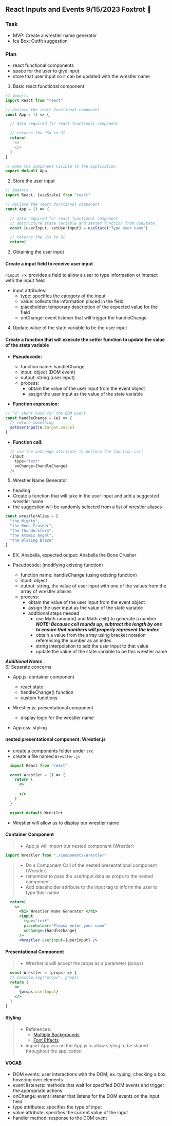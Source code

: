 ## React Inputs and Events 9/15/2023 Foxtrot 🦊

### Task
- MVP: Create a wrestler name generator
- Ice Box: Outfit suggestion

### Plan
- react functional components
- space for the user to give input
- store that user input so it can be updated with the wrestler name

1) Basic react functional component
```js
// imports
import React from "react"

// declare the react functional component
const App = () => {

  // data required for react functional component

  // returns the JSX to UI
  return(
    <>
    </>
  )
}

// make the component visible to the application
export default App
```

2) Store the user input
```js
// imports
import React, {useState} from "react"

// declare the react functional component
const App = () => {

  // data required for react functional component
  // destructure state variable and setter function from useState
  const [userInput, setUserInput] = useState("Type user name")

  // returns the JSX to UI
  return(

```

3) Obtaining the user input

#### Create a input field to receive user input
`<input />`: provides a field to allow a user to type information or interact with the input field
  - input attributes:
    - type: specifies the category of the input
    - value: collects the information placed in the field
    - placeholder: temporary description of the expected value for the field
    - onChange: event listener that will trigger the handleChange


4) Update value of the state variable to be the user input
#### Create a function that will execute the setter function to update the value of the state variable

- **Pseudocode:**
  - function name: handleChange
  - input: object (DOM event) 
  - output: string (user input)
  - process:
    - obtain the value of the user input from the event object
    - assign the user input as the value of the state variable

- **Function expression:**
```js
// "e" short hand for the DOM event
const handleChange = (e) => {
  // return something
  setUserInput(e.target.value)
}
```

- **Function call:**
```js
  // use the onChange attribute to perform the function call
  <input 
    type="text"
    onChange={handleChange}
  />
```
  
5) Wrestler Name Generator
- heading
- Create a function that will take in the user input and add a suggested wrestler name
-  the suggestion will be randomly selected from a list of wrestler aliases
```js
const wrestlerAlias = [
  "the Mighty",
  "the Bone Crusher",
  "the Thunderstorm",
  "the Atomic Angel",
  "the Blazing Blaze"
]
```
- EX. Anabella, expected output: Anabella the Bone Crusher

- Pseudocode: (modifying existing function)
  - function name: handleChange (using existing function)
  - input: object
  - output: string, the value of user input with one of the values from the array of wrestler aliases
  - process: 
    - obtain the value of the user input from the event object
    - assign the user input as the value of the state variable
    - additional steps needed
      - use Math.random() and Math.ceil() to generate a number ***NOTE: Because ceil rounds up, subtract the length by one to ensure that numbers will properly represent the index***
      - obtain a value from the array using bracket notation referencing the number as an index
      - string interpolation to add the user input to that value
      - update the value of the state variable to be this wrestler name

***Additional Notes***  
6) Separate concerns
  - App.js: container component
    - react state
    - handleChange() function
    - custom functions

  - Wrestler.js: presentational component
    - display logic for the wrestler name

  - App.css: styling

#### nested presentational component: Wrestler.js  
- create a components folder under `src`
- create a file named `Wrestler.js`
```jsx
  import React from "react"

  const Wrestler = () => {
    return (
      <>
      
      </>
    )
  }

  export default Wrestler
```
- Wrestler will allow us to display our wrestler name

#### Container Component
> - App.js will import our nested component (Wrestler)  
```js
import Wrestler from "./components/Wrestler"
```
> - Do a Component Call of the nested presentational component (Wrestler)
> - remember to pass the userInput data as props to the nested component
> - Add placeholder attribute to the input tag to inform the user to type their name
```jsx
  return(
    <>
      <h1> Wrestler Name Generator </h1>
      <input 
        type="text"
        placeholder="Please enter your name"
        onChange={handleChange}
      />
      <Wrestler userInput={userInput} />
```

#### Presentational Component
> - Wrestler.js will accept the props as a parameter (props)

```jsx
  const Wrestler = (props) => {
  // console.log("props", props)
  return (
    <>
      {props.userInput}
    </>
  )
}
```

#### Styling
> - References: 
>   - [Multiple Backgrounds](https://www.w3schools.com/css/css3_backgrounds.asp)
>   - [Font Effects](https://www.w3schools.com/css/css3_backgrounds.asp)
> - import App.css on the App.js to allow styling to be shared throughout the application


#### VOCAB
- DOM events: user interactions with the DOM, ex. typing, checking a box, hovering over elements
- event listeners: methods that wait for specified DOM events and trigger the appropriate actions
- onChange: event listener that listens for the DOM events on the input field
- type attributes: specifies the type of input
- value attribute: specifies the current value of the input
- handler method: response to the DOM event


